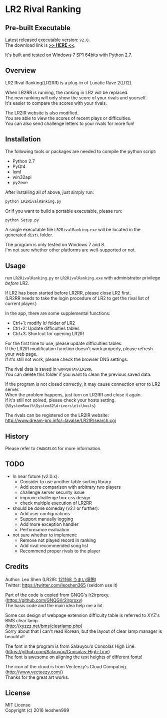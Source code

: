 # LR2 Rival Ranking

## Pre-built Executable
Latest released executable version:  ```v2.0```.  
The download link is [__>> HERE <<__](https://github.com/leoshen999/LR2RivalRanking/releases/download/v2.0/LR2RivalRanking.v2.0.zip).

It's built and tested on Windows 7 SP1 64bits with Python 2.7.  

## Overview
LR2 Rival Ranking(LR2RR) is a plug-in of Lunatic Rave 2(LR2).

When LR2RR is running, the ranking in LR2 will be replaced.  
The new ranking will only show the score of your rivals and yourself.  
It's easier to compare the scores with your rivals.

The LR2IR website is also modified.  
You are able to view the scores of recent plays or difficulties.  
You can also send challenge letters to your rivals for more fun!

## Installation
The following tools or packages are needed to compile the python script:
* Python 2.7
* PyQt4
* lxml
* win32api
* py2exe

After installing all of above, just simply run:
```python
python LR2RivalRanking.py
```

Or if you want to build a portable executable, please run:
```python
python Setup.py
```
A single executable file ```LR2RivalRanking.exe``` will be located in the generated ```dist\``` folder.

The program is only tested on Windows 7 and 8.  
I'm not sure whether other platforms are well-supported or not.

## Usage
run ```LR2RivalRanking.py``` or ```LR2RivalRanking.exe``` with administrator privilege *before* LR2.

If LR2 has been started before LR2RR, please close LR2 first.  
(LR2RR needs to take the login procedure of LR2 to get the rival list of current player.)

In the app, there are some supplemental functions:
* Ctrl+1: modify Ir/ folder of LR2
* Ctrl+2: Update difficulties tables
* Ctrl+3: Shortcut for opening LR2IR

For the first time to use, please update difficulties tables.  
If the LR2IR modification function doesn't work properly, please refresh your web page.  
If it's still not work, please check the browser DNS settings.

The rival data is saved in ```%APPDATA%\LR2RR```.  
You can delete this folder if you want to clean the previous saved data.

If the program is not closed correctly, it may cause connection error to LR2 server.  
When the problem happens, just turn on LR2RR and close it again.  
If it's still not solved, please check your hosts setting.  
(```%SystemRoot%\System32\drivers\etc\hosts```)

The rivals can be registered on the LR2IR website:  
http://www.dream-pro.info/~lavalse/LR2IR/search.cgi

## History
Please refer to ```CHANGELOG``` for more information.

## TODO
* In near future (v2.0.x):
  * Consider to use another table sorting library
  * Add score comparison with arbitrary two players
  * challenge server security issue
  * improve challenge box css design
  * check multiple execution of LR2RR
* should be done someday (v2.1 or further):
  * Add user configurations
  * Support manually logging
  * Add more exception handler
  * Performance evaluation
* not sure whether to implement:
  * Remove not played record in ranking
  * Add rival recommended song list
  * Recommend proper rivals to the player

## Credits
Author: Leo Shen (LR2IR: [121168 うまい焼鴨](http://www.dream-pro.info/~lavalse/LR2IR/search.cgi?mode=mypage&playerid=121168))  
Twitter: https://twitter.com/leoshen365 (seldom use it)

Part of the code is copied from GNQG's lr2irproxy.  
(https://github.com/GNQG/lr2irproxy)   
The basis code and the main idea help me a lot.

Some css design of webpage extension difficulty table is referred to XYZ's BMS clear lamp.  
(http://xyzzz.net/bms/clearlamp.php)  
Sorry about that I can't read Korean, but the layout of clear lamp manager is beautiful!

The font in the program is from Salauyou's Consolas High Line.  
(https://github.com/Salauyou/Consolas-High-Line)  
The font is awesome on aligning the text heights of different fonts!

The icon of the cloud is from Vecteezy's Cloud Computing.  
(http://www.vecteezy.com/)  
Thanks for the great art works.

## License
MIT License   
Copyright (c) 2016 leoshen999
